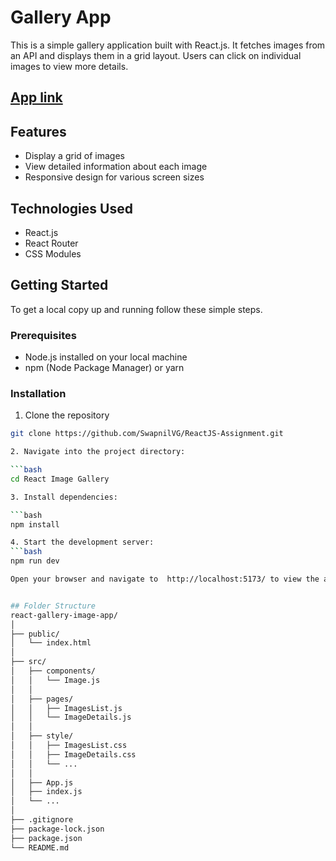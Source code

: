 # Gallery App

This is a simple gallery application built with React.js. It fetches images from an API and displays them in a grid layout. Users can click on individual images to view more details.


## [ App link](https://65c64c101c4e060f40d3d995--cozy-gecko-549b76.netlify.app/)


## Features

- Display a grid of images
- View detailed information about each image
- Responsive design for various screen sizes

## Technologies Used

- React.js
- React Router
- CSS Modules

## Getting Started

To get a local copy up and running follow these simple steps.

### Prerequisites

- Node.js installed on your local machine
- npm (Node Package Manager) or yarn

### Installation

1. Clone the repository

```bash
git clone https://github.com/SwapnilVG/ReactJS-Assignment.git

2. Navigate into the project directory:

```bash
cd React Image Gallery

3. Install dependencies:

```bash 
npm install

4. Start the development server:
```bash
npm run dev

Open your browser and navigate to  http://localhost:5173/ to view the application.


## Folder Structure
react-gallery-image-app/
│
├── public/
│   └── index.html
│
├── src/
│   ├── components/
│   │   └── Image.js
│   │
│   ├── pages/
│   │   ├── ImagesList.js
│   │   └── ImageDetails.js
│   │
│   ├── style/
│   │   ├── ImagesList.css
│   │   ├── ImageDetails.css
│   │   └── ...
│   │
│   ├── App.js
│   ├── index.js
│   └── ...
│
├── .gitignore
├── package-lock.json
├── package.json
└── README.md






